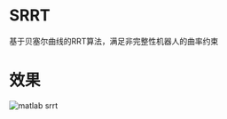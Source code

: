 # SRRT
基于贝塞尔曲线的RRT算法，满足非完整性机器人的曲率约束

# 效果
![matlab srrt](https://github.com/ouyiyun/SRRT/tree/master/matlab/image)
